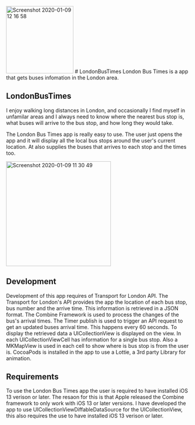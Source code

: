 <img width="183" alt="Screenshot 2020-01-09 12 16 58" src="https://user-images.githubusercontent.com/14952997/72067287-40d23a00-32da-11ea-8b3b-9af6e72745c0.png">
# LondonBusTimes
London Bus Times is a app that gets buses infomation in the London area. 

## LondonBusTimes
I enjoy walking long distances in London, and occasionally I find myself in unfamilar areas and I always need to know where the nearest bus stop is, what buses will arrive to the bus stop, and how long they would take. 

The London Bus Times app is really easy to use. The user just opens the app and it will display all the local bus stops around the user's current location. At also supplies the buses that arrives to each stop and the times too. 


<img width="285" alt="Screenshot 2020-01-09 11 30 49" src="https://user-images.githubusercontent.com/14952997/72066650-0fa53a00-32d9-11ea-88ff-9fc143fc225e.png">


## Development
Development of this app requires of Transport for London API. The Transport for London's API provides the app the location of each bus stop, bus number and the arrive time. This information is retrieved in a JSON format.  The Combine Framework is used to process the changes of the bus's arrival times.  The Timer publish is used to trigger an API request to get an updated buses arrival time. This happens every 60 seconds.  To display the retrieved data a UICollectionView is displayed on the view. In each UICollectionViewCell has information for a single bus stop. Also a MKMapView is used in each cell to show where is bus stop is from the user is.  CocoaPods is installed in the app to use a Lottie, a 3rd party Library for animation. 


## Requirements 
To use the London Bus Times app the user is required to have installed iOS 13 verison or later. The resaon for this is that Apple released the Combine framework to only work with iOS 13 or later versions. I have developed the app to use UICollectionViewDiffableDataSource for the UICollectionView, this also requires the use to have installed  iOS 13 verison or later. 


